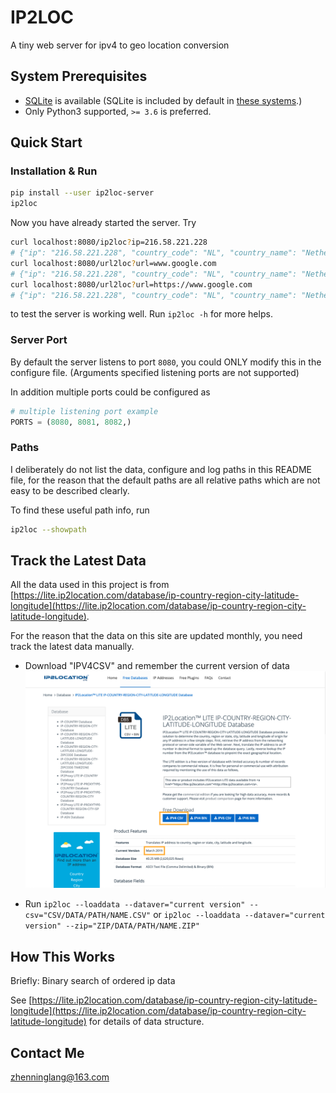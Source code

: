 # IP2LOC

A tiny web server for ipv4 to geo location conversion

## System Prerequisites

- [SQLite](https://www.sqlite.org/index.html) is available 
(SQLite is included by default in [these systems](https://en.wikipedia.org/wiki/SQLite#Operating_systems).)
- Only Python3 supported, `>= 3.6` is preferred.

## Quick Start

### Installation & Run

```bash
pip install --user ip2loc-server
ip2loc
```

Now you have already started the server. 
Try

```bash
curl localhost:8080/ip2loc?ip=216.58.221.228
# {"ip": "216.58.221.228", "country_code": "NL", "country_name": "Netherlands", "region_name": "Noord-Holland", "city_name": "Amsterdam", "latitude": 52.37403, "longitude": 4.88969}
curl localhost:8080/url2loc?url=www.google.com
# {"ip": "216.58.221.228", "country_code": "NL", "country_name": "Netherlands", "region_name": "Noord-Holland", "city_name": "Amsterdam", "latitude": 52.37403, "longitude": 4.88969}
curl localhost:8080/url2loc?url=https://www.google.com
# {"ip": "216.58.221.228", "country_code": "NL", "country_name": "Netherlands", "region_name": "Noord-Holland", "city_name": "Amsterdam", "latitude": 52.37403, "longitude": 4.88969}
```

to test the server is working well. Run `ip2loc -h` for more helps.

### Server Port

By default the server listens to port `8080`, you could ONLY modify this in the configure file.
(Arguments specified listening ports are not supported)

In addition multiple ports could be configured as

```python
# multiple listening port example
PORTS = (8080, 8081, 8082,)
```

### Paths

I deliberately do not list the data, configure and log paths in this README file,
for the reason that the default paths are all relative paths which are not easy to be described clearly.

To find these useful path info, run

```bash
ip2loc --showpath
```

## Track the Latest Data

All the data used in this project is from 
[https://lite.ip2location.com/database/ip-country-region-city-latitude-longitude](https://lite.ip2location.com/database/ip-country-region-city-latitude-longitude).

For the reason that the data on this site are updated monthly, you need track the latest data manually.

- Download "IPV4CSV" and remember the current version of data
![IP2LocationSiteSnapshot](docs/images/IP2LocationLite.png)

- Run `ip2loc --loaddata --dataver="current version" --csv="CSV/DATA/PATH/NAME.CSV"` or `ip2loc --loaddata --dataver="current version" --zip="ZIP/DATA/PATH/NAME.ZIP"`


## How This Works

Briefly: Binary search of ordered ip data

See [https://lite.ip2location.com/database/ip-country-region-city-latitude-longitude](https://lite.ip2location.com/database/ip-country-region-city-latitude-longitude) 
for details of data structure.

## Contact Me

[zhenninglang@163.com](zhenninglang@163.com)
